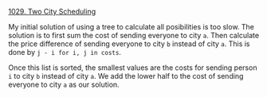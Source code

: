 [1029. Two City Scheduling](https://leetcode.com/problems/two-city-scheduling/)

My initial solution of using a tree to calculate all posibilities is too slow. The solution is to first sum the cost of sending everyone to city `a`. Then calculate the price difference of sending everyone to city `b` instead of city `a`. This is done by `j - i for i, j in costs`.

Once this list is sorted, the smallest values are the costs for sending person `i` to city `b` instead of city `a`. We add the lower half to the cost of sending everyone to city `a` as our solution.